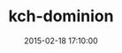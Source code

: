 ---
layout: post
title:  "kch-dominion"
repo:   "kch/dominion"
date:   2015-02-18 17:10:00
gemurl: http://github.com/kch/dominion
---